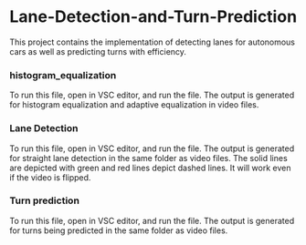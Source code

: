# Lane-Detection-and-Turn-Prediction
This project contains the implementation of detecting lanes for autonomous cars as well as predicting turns with efficiency. 

<h3> histogram_equalization </h3>
To run this file,
open in VSC editor, and run the file.
The output is generated for histogram equalization and adaptive equalization in video files.

<h3> Lane Detection </h3>
To run this file,
open in VSC editor, and run the file.
The output is generated for straight lane detection in the same folder as video files.
The solid lines are depicted with green and red lines depict dashed lines. 
It will work even if the video is flipped.
  
<h3> Turn prediction </h3>
To run this file,
open in VSC editor, and run the file.
The output is generated for turns being predicted in the same folder as video files.
